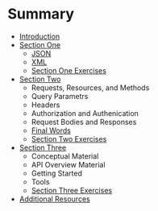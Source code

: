 # Summary

* [Introduction](README.md)
* [Section One](section-one.md)
    * [JSON](json.md)
    * [XML](xml.md)
    * [Section One Exercises](exercises.md)
* [Section Two](section-two.md)
    * Requests, Resources, and Methods
    * Query Parametrs
    * Headers
    * Authorization and Authenication
    * Request Bodies and Responses
    * [Final Words](final-words.md)
    * [Section Two Exercises](section-two-exercises.md)
* [Section Three](section-three.md)
    * Conceptual Material
    * API Overview Material
    * Getting Started
    * Tools
    * [Section Three Exercises](section-three-exercises.md)
* [Additional Resources](additional-resources.md)

